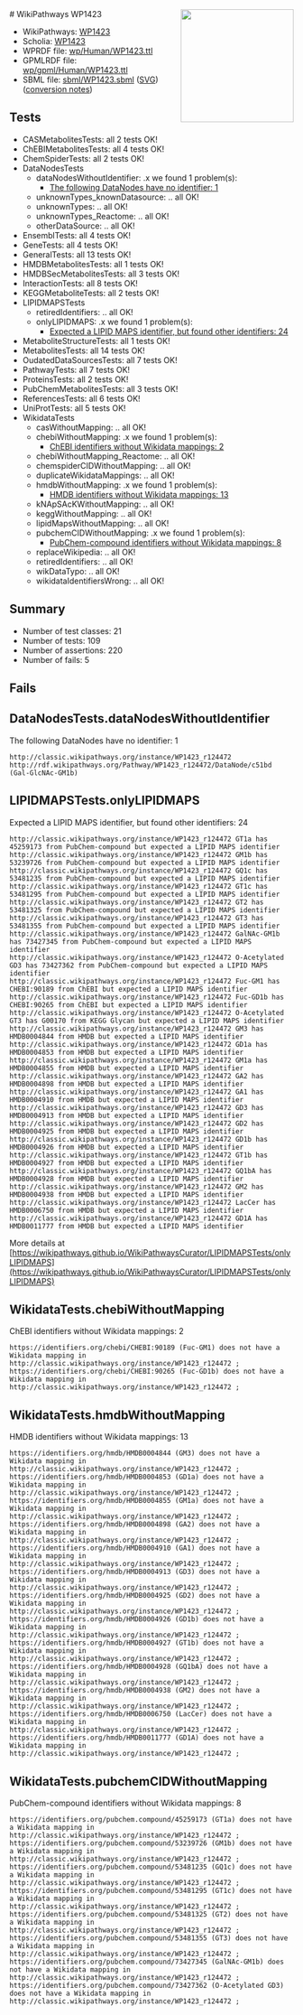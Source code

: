 <img style="float: right; width: 200px" src="../logo.png" />
# WikiPathways WP1423

* WikiPathways: [WP1423](https://identifiers.org/wikipathways:WP1423)
* Scholia: [WP1423](https://scholia.toolforge.org/wikipathways/WP1423)
* WPRDF file: [wp/Human/WP1423.ttl](../wp/Human/WP1423.ttl)
* GPMLRDF file: [wp/gpml/Human/WP1423.ttl](../wp/gpml/Human/WP1423.ttl)
* SBML file: [sbml/WP1423.sbml](../sbml/WP1423.sbml) ([SVG](../sbml/WP1423.svg)) ([conversion notes](../sbml/WP1423.txt))

## Tests
* CASMetabolitesTests: all 2 tests OK!
* ChEBIMetabolitesTests: all 4 tests OK!
* ChemSpiderTests: all 2 tests OK!
* DataNodesTests
    * dataNodesWithoutIdentifier: .x we found 1 problem(s):
        * [The following DataNodes have no identifier: 1](#d2d32fa0)
    * unknownTypes_knownDatasource: .. all OK!
    * unknownTypes: .. all OK!
    * unknownTypes_Reactome: .. all OK!
    * otherDataSource: .. all OK!
* EnsemblTests: all 4 tests OK!
* GeneTests: all 4 tests OK!
* GeneralTests: all 13 tests OK!
* HMDBMetabolitesTests: all 1 tests OK!
* HMDBSecMetabolitesTests: all 3 tests OK!
* InteractionTests: all 8 tests OK!
* KEGGMetaboliteTests: all 2 tests OK!
* LIPIDMAPSTests
    * retiredIdentifiers: .. all OK!
    * onlyLIPIDMAPS: .x we found 1 problem(s):
        * [Expected a LIPID MAPS identifier, but found other identifiers: 24](#d0bfb69b)
* MetaboliteStructureTests: all 1 tests OK!
* MetabolitesTests: all 14 tests OK!
* OudatedDataSourcesTests: all 7 tests OK!
* PathwayTests: all 7 tests OK!
* ProteinsTests: all 2 tests OK!
* PubChemMetabolitesTests: all 3 tests OK!
* ReferencesTests: all 6 tests OK!
* UniProtTests: all 5 tests OK!
* WikidataTests
    * casWithoutMapping: .. all OK!
    * chebiWithoutMapping: .x we found 1 problem(s):
        * [ChEBI identifiers without Wikidata mappings: 2](#a8d554ce)
    * chebiWithoutMapping_Reactome: .. all OK!
    * chemspiderCIDWithoutMapping: .. all OK!
    * duplicateWikidataMappings: .. all OK!
    * hmdbWithoutMapping: .x we found 1 problem(s):
        * [HMDB identifiers without Wikidata mappings: 13](#83bbecf8)
    * kNApSAcKWithoutMapping: .. all OK!
    * keggWithoutMapping: .. all OK!
    * lipidMapsWithoutMapping: .. all OK!
    * pubchemCIDWithoutMapping: .x we found 1 problem(s):
        * [PubChem-compound identifiers without Wikidata mappings: 8](#e6d6fc6)
    * replaceWikipedia: .. all OK!
    * retiredIdentifiers: .. all OK!
    * wikDataTypo: .. all OK!
    * wikidataIdentifiersWrong: .. all OK!


## Summary

* Number of test classes: 21
* Number of tests: 109
* Number of assertions: 220
* Number of fails: 5

## Fails

<a name="d2d32fa0" />

## DataNodesTests.dataNodesWithoutIdentifier

The following DataNodes have no identifier: 1
```
http://classic.wikipathways.org/instance/WP1423_r124472 http://rdf.wikipathways.org/Pathway/WP1423_r124472/DataNode/c51bd (Gal-GlcNAc-GM1b)
```

<a name="d0bfb69b" />

## LIPIDMAPSTests.onlyLIPIDMAPS

Expected a LIPID MAPS identifier, but found other identifiers: 24
```
http://classic.wikipathways.org/instance/WP1423_r124472 GT1a has 45259173 from PubChem-compound but expected a LIPID MAPS identifier
http://classic.wikipathways.org/instance/WP1423_r124472 GM1b has 53239726 from PubChem-compound but expected a LIPID MAPS identifier
http://classic.wikipathways.org/instance/WP1423_r124472 GQ1c has 53481235 from PubChem-compound but expected a LIPID MAPS identifier
http://classic.wikipathways.org/instance/WP1423_r124472 GT1c has 53481295 from PubChem-compound but expected a LIPID MAPS identifier
http://classic.wikipathways.org/instance/WP1423_r124472 GT2 has 53481325 from PubChem-compound but expected a LIPID MAPS identifier
http://classic.wikipathways.org/instance/WP1423_r124472 GT3 has 53481355 from PubChem-compound but expected a LIPID MAPS identifier
http://classic.wikipathways.org/instance/WP1423_r124472 GalNAc-GM1b has 73427345 from PubChem-compound but expected a LIPID MAPS identifier
http://classic.wikipathways.org/instance/WP1423_r124472 O-Acetylated GD3 has 73427362 from PubChem-compound but expected a LIPID MAPS identifier
http://classic.wikipathways.org/instance/WP1423_r124472 Fuc-GM1 has CHEBI:90189 from ChEBI but expected a LIPID MAPS identifier
http://classic.wikipathways.org/instance/WP1423_r124472 Fuc-GD1b has CHEBI:90265 from ChEBI but expected a LIPID MAPS identifier
http://classic.wikipathways.org/instance/WP1423_r124472 O-Acetylated GT3 has G00170 from KEGG Glycan but expected a LIPID MAPS identifier
http://classic.wikipathways.org/instance/WP1423_r124472 GM3 has HMDB0004844 from HMDB but expected a LIPID MAPS identifier
http://classic.wikipathways.org/instance/WP1423_r124472 GD1a has HMDB0004853 from HMDB but expected a LIPID MAPS identifier
http://classic.wikipathways.org/instance/WP1423_r124472 GM1a has HMDB0004855 from HMDB but expected a LIPID MAPS identifier
http://classic.wikipathways.org/instance/WP1423_r124472 GA2 has HMDB0004898 from HMDB but expected a LIPID MAPS identifier
http://classic.wikipathways.org/instance/WP1423_r124472 GA1 has HMDB0004910 from HMDB but expected a LIPID MAPS identifier
http://classic.wikipathways.org/instance/WP1423_r124472 GD3 has HMDB0004913 from HMDB but expected a LIPID MAPS identifier
http://classic.wikipathways.org/instance/WP1423_r124472 GD2 has HMDB0004925 from HMDB but expected a LIPID MAPS identifier
http://classic.wikipathways.org/instance/WP1423_r124472 GD1b has HMDB0004926 from HMDB but expected a LIPID MAPS identifier
http://classic.wikipathways.org/instance/WP1423_r124472 GT1b has HMDB0004927 from HMDB but expected a LIPID MAPS identifier
http://classic.wikipathways.org/instance/WP1423_r124472 GQ1bA has HMDB0004928 from HMDB but expected a LIPID MAPS identifier
http://classic.wikipathways.org/instance/WP1423_r124472 GM2 has HMDB0004938 from HMDB but expected a LIPID MAPS identifier
http://classic.wikipathways.org/instance/WP1423_r124472 LacCer has HMDB0006750 from HMDB but expected a LIPID MAPS identifier
http://classic.wikipathways.org/instance/WP1423_r124472 GD1A has HMDB0011777 from HMDB but expected a LIPID MAPS identifier
```

More details at [https://wikipathways.github.io/WikiPathwaysCurator/LIPIDMAPSTests/onlyLIPIDMAPS](https://wikipathways.github.io/WikiPathwaysCurator/LIPIDMAPSTests/onlyLIPIDMAPS)

<a name="a8d554ce" />

## WikidataTests.chebiWithoutMapping

ChEBI identifiers without Wikidata mappings: 2
```
https://identifiers.org/chebi/CHEBI:90189 (Fuc-GM1) does not have a Wikidata mapping in http://classic.wikipathways.org/instance/WP1423_r124472 ; 
https://identifiers.org/chebi/CHEBI:90265 (Fuc-GD1b) does not have a Wikidata mapping in http://classic.wikipathways.org/instance/WP1423_r124472 ; 
```

<a name="83bbecf8" />

## WikidataTests.hmdbWithoutMapping

HMDB identifiers without Wikidata mappings: 13
```
https://identifiers.org/hmdb/HMDB0004844 (GM3) does not have a Wikidata mapping in http://classic.wikipathways.org/instance/WP1423_r124472 ; 
https://identifiers.org/hmdb/HMDB0004853 (GD1a) does not have a Wikidata mapping in http://classic.wikipathways.org/instance/WP1423_r124472 ; 
https://identifiers.org/hmdb/HMDB0004855 (GM1a) does not have a Wikidata mapping in http://classic.wikipathways.org/instance/WP1423_r124472 ; 
https://identifiers.org/hmdb/HMDB0004898 (GA2) does not have a Wikidata mapping in http://classic.wikipathways.org/instance/WP1423_r124472 ; 
https://identifiers.org/hmdb/HMDB0004910 (GA1) does not have a Wikidata mapping in http://classic.wikipathways.org/instance/WP1423_r124472 ; 
https://identifiers.org/hmdb/HMDB0004913 (GD3) does not have a Wikidata mapping in http://classic.wikipathways.org/instance/WP1423_r124472 ; 
https://identifiers.org/hmdb/HMDB0004925 (GD2) does not have a Wikidata mapping in http://classic.wikipathways.org/instance/WP1423_r124472 ; 
https://identifiers.org/hmdb/HMDB0004926 (GD1b) does not have a Wikidata mapping in http://classic.wikipathways.org/instance/WP1423_r124472 ; 
https://identifiers.org/hmdb/HMDB0004927 (GT1b) does not have a Wikidata mapping in http://classic.wikipathways.org/instance/WP1423_r124472 ; 
https://identifiers.org/hmdb/HMDB0004928 (GQ1bA) does not have a Wikidata mapping in http://classic.wikipathways.org/instance/WP1423_r124472 ; 
https://identifiers.org/hmdb/HMDB0004938 (GM2) does not have a Wikidata mapping in http://classic.wikipathways.org/instance/WP1423_r124472 ; 
https://identifiers.org/hmdb/HMDB0006750 (LacCer) does not have a Wikidata mapping in http://classic.wikipathways.org/instance/WP1423_r124472 ; 
https://identifiers.org/hmdb/HMDB0011777 (GD1A) does not have a Wikidata mapping in http://classic.wikipathways.org/instance/WP1423_r124472 ; 
```

<a name="e6d6fc6" />

## WikidataTests.pubchemCIDWithoutMapping

PubChem-compound identifiers without Wikidata mappings: 8
```
https://identifiers.org/pubchem.compound/45259173 (GT1a) does not have a Wikidata mapping in http://classic.wikipathways.org/instance/WP1423_r124472 ; 
https://identifiers.org/pubchem.compound/53239726 (GM1b) does not have a Wikidata mapping in http://classic.wikipathways.org/instance/WP1423_r124472 ; 
https://identifiers.org/pubchem.compound/53481235 (GQ1c) does not have a Wikidata mapping in http://classic.wikipathways.org/instance/WP1423_r124472 ; 
https://identifiers.org/pubchem.compound/53481295 (GT1c) does not have a Wikidata mapping in http://classic.wikipathways.org/instance/WP1423_r124472 ; 
https://identifiers.org/pubchem.compound/53481325 (GT2) does not have a Wikidata mapping in http://classic.wikipathways.org/instance/WP1423_r124472 ; 
https://identifiers.org/pubchem.compound/53481355 (GT3) does not have a Wikidata mapping in http://classic.wikipathways.org/instance/WP1423_r124472 ; 
https://identifiers.org/pubchem.compound/73427345 (GalNAc-GM1b) does not have a Wikidata mapping in http://classic.wikipathways.org/instance/WP1423_r124472 ; 
https://identifiers.org/pubchem.compound/73427362 (O-Acetylated GD3) does not have a Wikidata mapping in http://classic.wikipathways.org/instance/WP1423_r124472 ; 
```

